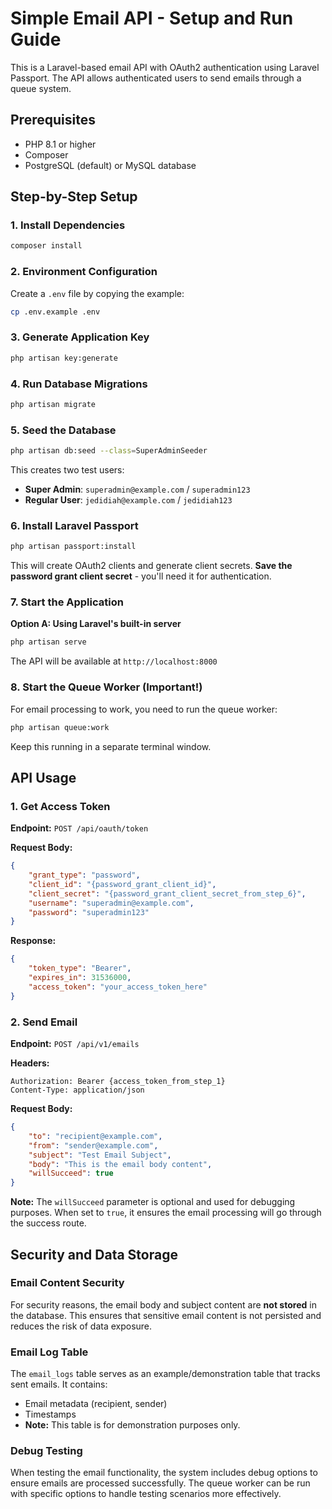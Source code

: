 # Simple Email API - Setup and Run Guide

This is a Laravel-based email API with OAuth2 authentication using Laravel Passport. The API allows authenticated users to send emails through a queue system.

## Prerequisites

- PHP 8.1 or higher
- Composer
- PostgreSQL (default) or MySQL database

## Step-by-Step Setup

### 1. Install Dependencies

```bash
composer install
```

### 2. Environment Configuration

Create a `.env` file by copying the example:

```bash
cp .env.example .env
```

### 3. Generate Application Key

```bash
php artisan key:generate
```

### 4. Run Database Migrations

```bash
php artisan migrate
```

### 5. Seed the Database

```bash
php artisan db:seed --class=SuperAdminSeeder
```

This creates two test users:
- **Super Admin**: `superadmin@example.com` / `superadmin123`
- **Regular User**: `jedidiah@example.com` / `jedidiah123`

### 6. Install Laravel Passport

```bash
php artisan passport:install
```

This will create OAuth2 clients and generate client secrets. **Save the password grant client secret** - you'll need it for authentication.

### 7. Start the Application

**Option A: Using Laravel's built-in server**
```bash
php artisan serve
```
The API will be available at `http://localhost:8000`

### 8. Start the Queue Worker (Important!)

For email processing to work, you need to run the queue worker:

```bash
php artisan queue:work
```

Keep this running in a separate terminal window.

## API Usage

### 1. Get Access Token

**Endpoint:** `POST /api/oauth/token`

**Request Body:**
```json
{
    "grant_type": "password",
    "client_id": "{password_grant_client_id}",
    "client_secret": "{password_grant_client_secret_from_step_6}",
    "username": "superadmin@example.com",
    "password": "superadmin123"
}
```

**Response:**
```json
{
    "token_type": "Bearer",
    "expires_in": 31536000,
    "access_token": "your_access_token_here"
}
```

### 2. Send Email

**Endpoint:** `POST /api/v1/emails`

**Headers:**
```
Authorization: Bearer {access_token_from_step_1}
Content-Type: application/json
```

**Request Body:**
```json
{
    "to": "recipient@example.com",
    "from": "sender@example.com",
    "subject": "Test Email Subject",
    "body": "This is the email body content",
    "willSucceed": true
}
```

**Note:** The `willSucceed` parameter is optional and used for debugging purposes. When set to `true`, it ensures the email processing will go through the success route.

## Security and Data Storage

### Email Content Security
For security reasons, the email body and subject content are **not stored** in the database. This ensures that sensitive email content is not persisted and reduces the risk of data exposure.

### Email Log Table
The `email_logs` table serves as an example/demonstration table that tracks sent emails. It contains:
- Email metadata (recipient, sender)
- Timestamps
- **Note:** This table is for demonstration purposes only.

### Debug Testing
When testing the email functionality, the system includes debug options to ensure emails are processed successfully. The queue worker can be run with specific options to handle testing scenarios more effectively.


